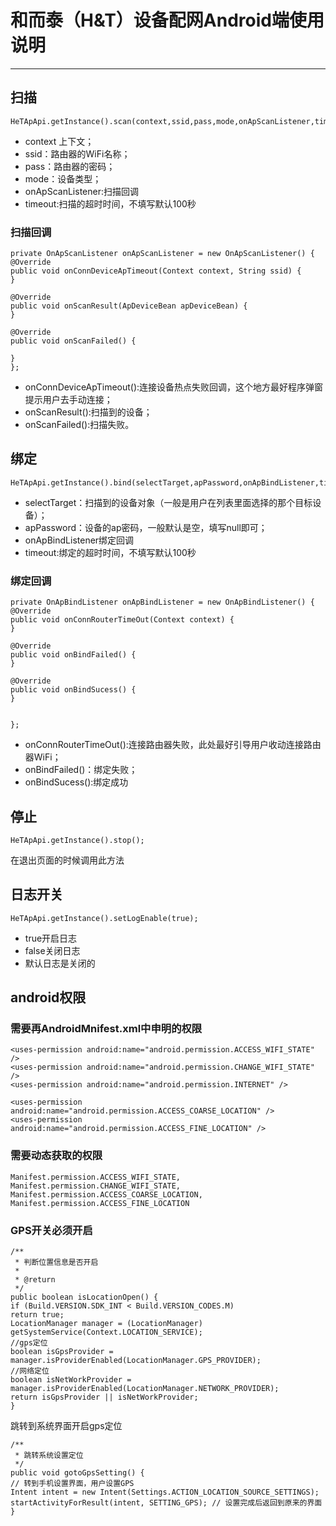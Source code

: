 # 和而泰（H&T）设备配网Android端使用说明
----
## 扫描

    HeTApApi.getInstance().scan(context,ssid,pass,mode,onApScanListener,timeout);


- context 上下文；
- ssid：路由器的WiFi名称；
- pass：路由器的密码；
- mode：设备类型；
- onApScanListener:扫描回调
- timeout:扫描的超时时间，不填写默认100秒

### 扫描回调

    private OnApScanListener onApScanListener = new OnApScanListener() {
    @Override
    public void onConnDeviceApTimeout(Context context, String ssid) {
    }
    
    @Override
    public void onScanResult(ApDeviceBean apDeviceBean) {
    }
    
    @Override
    public void onScanFailed() {
    
    }
    };

- onConnDeviceApTimeout():连接设备热点失败回调，这个地方最好程序弹窗提示用户去手动连接；
- onScanResult():扫描到的设备；
- onScanFailed():扫描失败。


## 绑定
    HeTApApi.getInstance().bind(selectTarget,apPassword,onApBindListener,timeout);

- selectTarget：扫描到的设备对象（一般是用户在列表里面选择的那个目标设备）；
- apPassword：设备的ap密码，一般默认是空，填写null即可；
- onApBindListener绑定回调
- timeout:绑定的超时时间，不填写默认100秒

### 绑定回调

    private OnApBindListener onApBindListener = new OnApBindListener() {
    @Override
    public void onConnRouterTimeOut(Context context) {
    }
    
    @Override
    public void onBindFailed() {
    }
    
    @Override
    public void onBindSucess() {
    }
    
    
    };


- onConnRouterTimeOut():连接路由器失败，此处最好引导用户收动连接路由器WiFi；
- onBindFailed()：绑定失败；
- onBindSucess():绑定成功

## 停止
    HeTApApi.getInstance().stop();
在退出页面的时候调用此方法


## 日志开关
    HeTApApi.getInstance().setLogEnable(true);

- true开启日志
- false关闭日志
- 默认日志是关闭的


## android权限

### 需要再AndroidMnifest.xml中申明的权限

    <uses-permission android:name="android.permission.ACCESS_WIFI_STATE" />
    <uses-permission android:name="android.permission.CHANGE_WIFI_STATE" />
    <uses-permission android:name="android.permission.INTERNET" />
    
    <uses-permission android:name="android.permission.ACCESS_COARSE_LOCATION" />
    <uses-permission android:name="android.permission.ACCESS_FINE_LOCATION" />


### 需要动态获取的权限
    
    Manifest.permission.ACCESS_WIFI_STATE,
    Manifest.permission.CHANGE_WIFI_STATE,
    Manifest.permission.ACCESS_COARSE_LOCATION,
    Manifest.permission.ACCESS_FINE_LOCATION

### GPS开关必须开启
    /**
     * 判断位置信息是否开启
     *
     * @return
     */
    public boolean isLocationOpen() {
    if (Build.VERSION.SDK_INT < Build.VERSION_CODES.M)
    return true;
    LocationManager manager = (LocationManager) getSystemService(Context.LOCATION_SERVICE);
    //gps定位
    boolean isGpsProvider = manager.isProviderEnabled(LocationManager.GPS_PROVIDER);
    //网络定位
    boolean isNetWorkProvider = manager.isProviderEnabled(LocationManager.NETWORK_PROVIDER);
    return isGpsProvider || isNetWorkProvider;
    }


跳转到系统界面开启gps定位

    /**
     * 跳转系统设置定位
     */
    public void gotoGpsSetting() {
    // 转到手机设置界面，用户设置GPS
    Intent intent = new Intent(Settings.ACTION_LOCATION_SOURCE_SETTINGS);
    startActivityForResult(intent, SETTING_GPS); // 设置完成后返回到原来的界面
    }